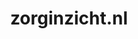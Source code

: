 ---
layout: post
title:  "zorginzicht.nl"
internal_url:  "/dutchgov/zorginzicht.nl.html"
categories: dutchgov
---